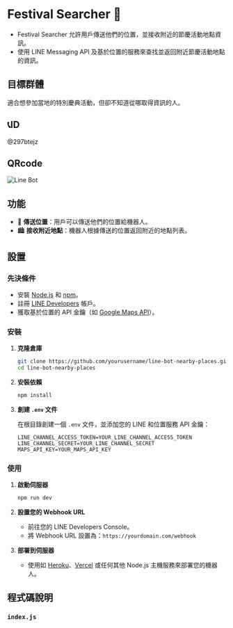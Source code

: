 # Festival Searcher 🌟

- Festival Searcher 允許用戶傳送他們的位置，並接收附近的節慶活動地點資訊。
- 使用 LINE Messaging API 及基於位置的服務來查找並返回附近節慶活動地點的資訊。
## 目標群體

適合想參加當地的特別慶典活動，但卻不知道從哪取得資訊的人。
## 📞ID
@297btejz

## QRcode
![Line Bot](https://yourimageurl.com/line-bot.png)

## 功能

- 📍 **傳送位置**：用戶可以傳送他們的位置給機器人。
- 🏙️ **接收附近地點**：機器人根據傳送的位置返回附近的地點列表。

## 設置

### 先決條件

- 安裝 [Node.js](https://nodejs.org/) 和 [npm](https://www.npmjs.com/)。
- 註冊 [LINE Developers](https://developers.line.biz/en/) 帳戶。
- 獲取基於位置的 API 金鑰（如 [Google Maps API](https://cloud.google.com/maps-platform)）。

### 安裝

1. **克隆倉庫**

    ```sh
    git clone https://github.com/yourusername/line-bot-nearby-places.git
    cd line-bot-nearby-places
    ```

2. **安裝依賴**

    ```sh
    npm install
    ```

3. **創建 `.env` 文件**

    在根目錄創建一個 `.env` 文件，並添加您的 LINE 和位置服務 API 金鑰：

    ```env
    LINE_CHANNEL_ACCESS_TOKEN=YOUR_LINE_CHANNEL_ACCESS_TOKEN
    LINE_CHANNEL_SECRET=YOUR_LINE_CHANNEL_SECRET
    MAPS_API_KEY=YOUR_MAPS_API_KEY
    ```

### 使用

1. **啟動伺服器**

    ```sh
    npm run dev
    ```

2. **設置您的 Webhook URL**

    - 前往您的 LINE Developers Console。
    - 將 Webhook URL 設置為：`https://yourdomain.com/webhook`

3. **部署到伺服器**

    - 使用如 [Heroku](https://www.heroku.com/)、[Vercel](https://vercel.com/) 或任何其他 Node.js 主機服務來部署您的機器人。

## 程式碼說明

### `index.js`
